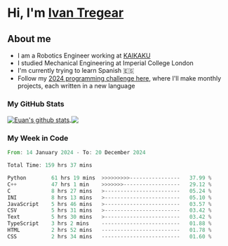 # Hi, I'm [Ivan Tregear](https://www.linkedin.com/in/ivantregear/)

## About me

* I am a Robotics Engineer working at [KAIKAKU](https://github.com/KAIKAKU-AI)
* I studied Mechanical Engineering at Imperial College London
* I'm currently trying to learn Spanish :es:
* Follow my [2024 programming challenge here](https://github.com/ITregear?tab=repositories), where I'll make monthly projects, each written in a new language


### My GitHub Stats

<a href="#my-github-stats">
  <img align="center" src="https://github-readme-stats.vercel.app/api?username=itregear&count_private=true&show_icons=true&include_all_commits=true&theme=material-palenight" alt="Euan's github stats" />
</a>

<a href="#my-github-stats">
  <img align="center" src="https://github-readme-stats.vercel.app/api/top-langs/?username=itregear&layout=compact&theme=material-palenight" />
</a>

### My Week in Code
<!--START_SECTION:waka-->

```rust
From: 14 January 2024 - To: 20 December 2024

Total Time: 159 hrs 37 mins

Python        61 hrs 19 mins  >>>>>>>>>----------------   37.99 %
C++           47 hrs 1 min    >>>>>>>------------------   29.12 %
C             8 hrs 27 mins   >------------------------   05.24 %
INI           8 hrs 13 mins   >------------------------   05.10 %
JavaScript    5 hrs 46 mins   >------------------------   03.57 %
CSV           5 hrs 31 mins   >------------------------   03.42 %
Text          5 hrs 30 mins   >------------------------   03.42 %
TypeScript    3 hrs 2 mins    -------------------------   01.88 %
HTML          2 hrs 52 mins   -------------------------   01.78 %
CSS           2 hrs 34 mins   -------------------------   01.60 %
```

<!--END_SECTION:waka-->
